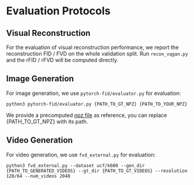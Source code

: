# Evaluation Protocols

## Visual Reconstruction

For the evaluation of visual reconstruction performance, we report the reconstruction FID / FVD on the whole validation split. Run ```recon_vqgan.py``` and the rFID / rFVD will be computed directly.


## Image Generation

For image generation, we use ```pytorch-fid/evaluator.py``` for evaluation:

```
python3 pytorch-fid/evaluator.py {PATH_TO_GT_NPZ} {PATH_TO_YOUR_NPZ}
```

We provide a precomputed [npz file](https://huggingface.co/Daniel0724/OmniTokenizer/resolve/main/imagenet.npz) as reference, you can replace {PATH_TO_GT_NPZ} with its path.

## Video Generation

For video generation, we use ```fvd_external.py``` for evaluation:

```
python3 fvd_external.py --dataset ucf/k600 --gen_dir {PATH_TO_GENERATED_VIDEOS} --gt_dir {PATH_TO_GT_VIDEOS} --resolution 128/64 --num_videos 2048
```